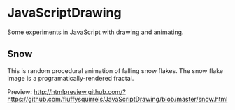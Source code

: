 JavaScriptDrawing
=================

Some experiments in JavaScript with drawing and animating.

Snow
----
This is random procedural animation of falling snow flakes. The snow flake image is a programatically-rendered fractal.

Preview: http://htmlpreview.github.com/?https://github.com/fluffysquirrels/JavaScriptDrawing/blob/master/snow.html
